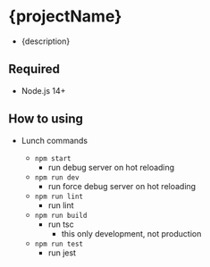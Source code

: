# {projectName}

- {description}

## Required

- Node.js 14+

## How to using

- Lunch commands

  - `npm start`
    - run debug server on hot reloading
  - `npm run dev`
    - run force debug server on hot reloading
  - `npm run lint`
    - run lint
  - `npm run build`
    - run tsc
      - this only development, not production
  - `npm run test`
    - run jest
